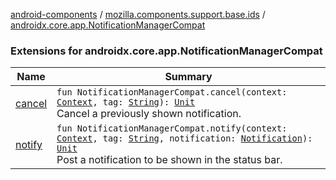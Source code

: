 [android-components](../../index.md) / [mozilla.components.support.base.ids](../index.md) / [androidx.core.app.NotificationManagerCompat](./index.md)

### Extensions for androidx.core.app.NotificationManagerCompat

| Name | Summary |
|---|---|
| [cancel](cancel.md) | `fun NotificationManagerCompat.cancel(context: `[`Context`](https://developer.android.com/reference/android/content/Context.html)`, tag: `[`String`](https://kotlinlang.org/api/latest/jvm/stdlib/kotlin/-string/index.html)`): `[`Unit`](https://kotlinlang.org/api/latest/jvm/stdlib/kotlin/-unit/index.html)<br>Cancel a previously shown notification. |
| [notify](notify.md) | `fun NotificationManagerCompat.notify(context: `[`Context`](https://developer.android.com/reference/android/content/Context.html)`, tag: `[`String`](https://kotlinlang.org/api/latest/jvm/stdlib/kotlin/-string/index.html)`, notification: `[`Notification`](https://developer.android.com/reference/android/app/Notification.html)`): `[`Unit`](https://kotlinlang.org/api/latest/jvm/stdlib/kotlin/-unit/index.html)<br>Post a notification to be shown in the status bar. |
